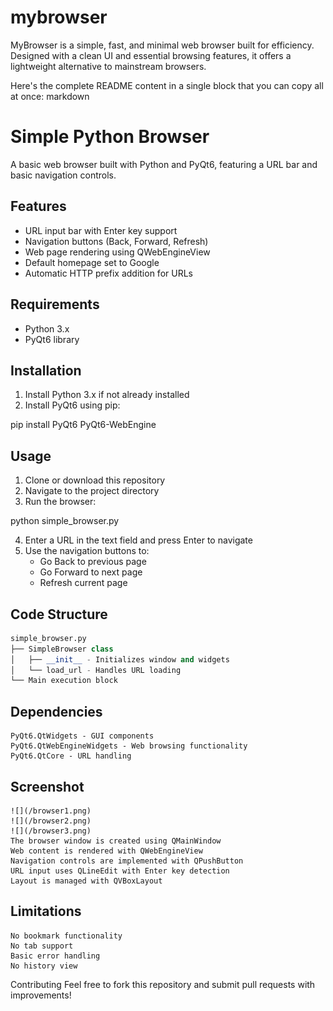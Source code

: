 # mybrowser
MyBrowser is a simple, fast, and minimal web browser built for efficiency. Designed with a clean UI and essential browsing features, it offers a lightweight alternative to mainstream browsers.

Here's the complete README content in a single block that you can copy all at once:
markdown

# Simple Python Browser

A basic web browser built with Python and PyQt6, featuring a URL bar and basic navigation controls.

## Features
- URL input bar with Enter key support
- Navigation buttons (Back, Forward, Refresh)
- Web page rendering using QWebEngineView
- Default homepage set to Google
- Automatic HTTP prefix addition for URLs

## Requirements
- Python 3.x
- PyQt6 library

## Installation

1. Install Python 3.x if not already installed
2. Install PyQt6 using pip:

pip install PyQt6 PyQt6-WebEngine


## Usage

1. Clone or download this repository
2. Navigate to the project directory
3. Run the browser:

python simple_browser.py

4. Enter a URL in the text field and press Enter to navigate
5. Use the navigation buttons to:
   - Go Back to previous page
   - Go Forward to next page
   - Refresh current page

## Code Structure
```python
simple_browser.py
├── SimpleBrowser class
│   ├── __init__ - Initializes window and widgets
│   └── load_url - Handles URL loading
└── Main execution block
```
## Dependencies

    PyQt6.QtWidgets - GUI components
    PyQt6.QtWebEngineWidgets - Web browsing functionality
    PyQt6.QtCore - URL handling

## Screenshot

    ![](/browser1.png)
    ![](/browser2.png)
    ![](/browser3.png)
    The browser window is created using QMainWindow
    Web content is rendered with QWebEngineView
    Navigation controls are implemented with QPushButton
    URL input uses QLineEdit with Enter key detection
    Layout is managed with QVBoxLayout

## Limitations

    No bookmark functionality
    No tab support
    Basic error handling
    No history view

Contributing
Feel free to fork this repository and submit pull requests with improvements!
